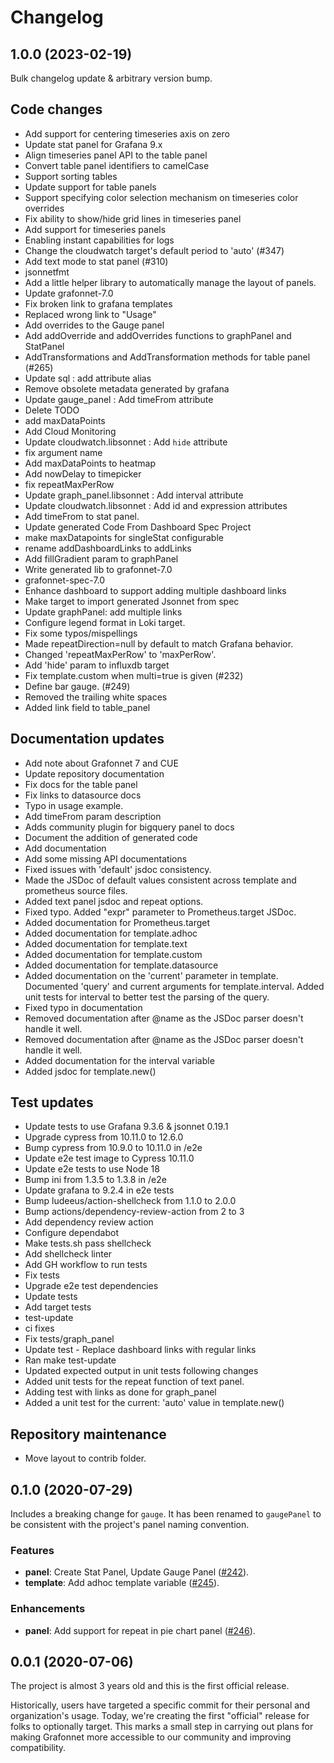 # Changelog

## 1.0.0 (2023-02-19)

Bulk changelog update & arbitrary version bump.

## Code changes
- Add support for centering timeseries axis on zero
- Update stat panel for Grafana 9.x
- Align timeseries panel API to the table panel
- Convert table panel identifiers to camelCase
- Support sorting tables
- Update support for table panels
- Support specifying color selection mechanism on timeseries color overrides
- Fix ability to show/hide grid lines in timeseries panel
- Add support for timeseries panels
- Enabling instant capabilities for logs
- Change the cloudwatch target's default period to 'auto' (#347)
- Add text mode to stat panel (#310)
- jsonnetfmt
- Add a little helper library to automatically manage the layout of panels.
- Update grafonnet-7.0
- Fix broken link to grafana templates
- Replaced wrong link to "Usage"
- Add overrides to the Gauge panel
- Add addOverride and addOverrides functions to graphPanel and StatPanel
- AddTransformations and AddTransformation methods for table panel (#265)
- Update sql : add attribute alias
- Remove obsolete metadata generated by grafana
- Update gauge_panel : Add timeFrom attribute
- Delete TODO
- add maxDataPoints
- Add Cloud Monitoring
- Update cloudwatch.libsonnet : Add `hide` attribute
- fix argument name
- Add maxDataPoints to heatmap
- Add nowDelay to timepicker
- fix repeatMaxPerRow
- Update graph_panel.libsonnet : Add interval attribute
- Update cloudwatch.libsonnet : Add id and expression attributes
- Add timeFrom to stat panel.
- Update generated Code From Dashboard Spec Project
- make maxDatapoints for singleStat configurable
- rename addDashboardLinks to addLinks
- Add fillGradient param to graphPanel
- Write generated lib to grafonnet-7.0
- grafonnet-spec-7.0
- Enhance dashboard to support adding multiple dashboard links
- Make target to import generated Jsonnet from spec
- Update graphPanel: add multiple links
- Configure legend format in Loki target.
- Fix some typos/mispellings
- Made repeatDirection=null by default to match Grafana behavior.
- Changed 'repeatMaxPerRow' to 'maxPerRow'.
- Add 'hide' param to influxdb target
- Fix template.custom when multi=true is given (#232)
- Define bar gauge. (#249)
- Removed the trailing white spaces
- Added link field to table_panel

## Documentation updates
- Add note about Grafonnet 7 and CUE
- Update repository documentation
- Fix docs for the table panel
- Fix links to datasource docs
- Typo in usage example.
- Add timeFrom param description
- Adds community plugin for bigquery panel to docs
- Document the addition of generated code
- Add documentation
- Add some missing API documentations
- Fixed issues with 'default' jsdoc consistency.
- Made the JSDoc of default values consistent across template and prometheus source files.
- Added text panel jsdoc and repeat options.
- Fixed typo. Added "expr" parameter to Prometheus.target JSDoc.
- Added documentation for Prometheus.target
- Added documentation for template.adhoc
- Added documentation for template.text
- Added documentation for template.custom
- Added documentation for template.datasource
- Added documentation on the 'current' parameter in template. Documented 'query' and current arguments for template.interval. Added unit tests for interval to better test the parsing of the query.
- Fixed typo in documentation
- Removed documentation after @name as the JSDoc parser doesn't handle it well.
- Removed documentation after @name as the JSDoc parser doesn't handle it well.
- Added documentation for the interval variable
- Added jsdoc for template.new()

## Test updates
- Update tests to use Grafana 9.3.6 & jsonnet 0.19.1
- Upgrade cypress from 10.11.0 to 12.6.0
- Bump cypress from 10.9.0 to 10.11.0 in /e2e
- Update e2e test image to Cypress 10.11.0
- Update e2e tests to use Node 18
- Bump ini from 1.3.5 to 1.3.8 in /e2e
- Update grafana to 9.2.4 in e2e tests
- Bump ludeeus/action-shellcheck from 1.1.0 to 2.0.0
- Bump actions/dependency-review-action from 2 to 3
- Add dependency review action
- Configure dependabot
- Make tests.sh pass shellcheck
- Add shellcheck linter
- Add GH workflow to run tests
- Fix tests
- Upgrade e2e test dependencies
- Update tests
- Add target tests
- test-update
- ci fixes
- Fix tests/graph_panel
- Update test - Replace dashboard links with regular links
- Ran make test-update
- Updated expected output in unit tests following changes
- Added unit tests for the repeat function of text panel.
- Adding test with links as done for graph_panel
- Added a unit test for the current: 'auto' value in template.new()

## Repository maintenance
- Move layout to contrib folder.

## 0.1.0 (2020-07-29)

Includes a breaking change for `gauge`. It has been renamed to `gaugePanel` to
be consistent with the project's panel naming convention.

### Features

* **panel**: Create Stat Panel, Update Gauge Panel
  ([#242](https://github.com/grafana/grafonnet-lib/pull/242)).
* **template**: Add adhoc template variable
  ([#245](https://github.com/grafana/grafonnet-lib/pull/245)).

### Enhancements

* **panel**: Add support for repeat in pie chart panel
  ([#246](https://github.com/grafana/grafonnet-lib/pull/246)).

## 0.0.1 (2020-07-06)

The project is almost 3 years old and this is the first official release.

Historically, users have targeted a specific commit for their personal and
organization's usage. Today, we're creating the first "official" release for
folks to optionally target. This marks a small step in carrying out plans for
making Grafonnet more accessible to our community and improving compatibility.
